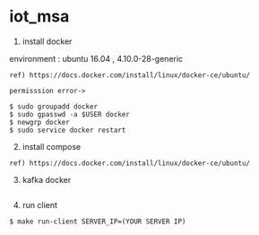 # iot_msa

1. install docker  
  
environment : ubuntu 16.04 , 4.10.0-28-generic  
```
ref) https://docs.docker.com/install/linux/docker-ce/ubuntu/  

permisssion error->

$ sudo groupadd docker   
$ sudo gpasswd -a $USER docker  
$ newgrp docker  
$ sudo service docker restart
```
2. install compose
```
ref) https://docs.docker.com/install/linux/docker-ce/ubuntu/
```
3.  kafka docker
```

```
4.  run client
```
$ make run-client SERVER_IP=(YOUR SERVER IP) 

```
